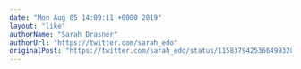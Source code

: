 ```yaml
---
date: "Mon Aug 05 14:09:11 +0000 2019"
layout: "like"
authorName: "Sarah Drasner"
authorUrl: "https://twitter.com/sarah_edo"
originalPost: "https://twitter.com/sarah_edo/status/1158379425366499328"
---
```

